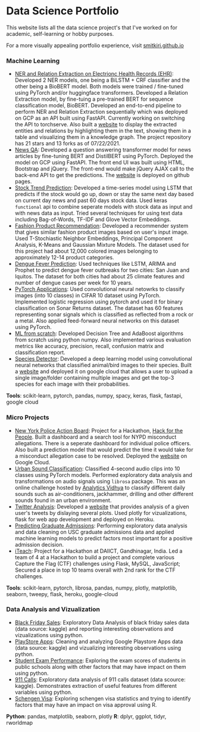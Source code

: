 # Data Science Portfolio

This website lists all the data science project's that I've worked on for academic, self-learning or hobby purposes. 

For a more visually appealing portfolio experience, visit [smitkiri.github.io](https://smitkiri.github.io/)

### Machine Learning
- [NER and Relation Extraction on Electrionc Health Records (EHR)](https://github.com/smitkiri/ehr-relation-extraction): Developed 2 NER models, one being a BiLSTM + CRF classifier and the other being a BioBERT model. Both models were trained / fine-tuned using PyTorch and/or huggingface transformers. Developed a Relation Extraction model, by fine-tuing a pre-trained BERT for sequence classification model, BioBERT. Developed an end-to-end pipeline to perform NER and Relation Extraction sequentially which was deployed on GCP as an API built using FastAPI. Currently working on switching the API to torchserve. Also built a [website](http://ehr-info.ml) to display the extracted entities and relations by highlighting them in the text, showing them in a table and visualizing them in a knowledge graph. The project repository has 21 stars and 13 forks as of 07/22/2021.
- [News QA](https://github.com/smitkiri/news-qa): Developed a question answering transformer model for news articles by fine-tuning BERT and DistilBERT using PyTorch. Deployed the model on GCP using FastAPI. The front end UI was built using HTML, Bootstrap and jQuery. The front-end would make jQuery AJAX call to the back-end API to get the predictions. The [website](https://smitkiri.github.io/newsqa) is deployed on github pages.
- [Stock Trend Prediction](https://github.com/smitkiri/stock-trend-prediction): Developed a time-series model using LSTM that predicts if the stock would go up, down or stay the same next day based on current day news and past 60 days stock data. Used keras `functional` api to combine seperate models with stock data as input and with news data as input. Tried several techniques for using text data including Bag-of-Words, TF-IDF and Glove Vector Embeddings.
- [Fashion Product Recommendation](https://github.com/smitkiri/fashion-product-recommendation): Developed a recommender system that gives similar fashion product images based on user's input image. Used T-Stochiastic Neighbor Embeddings, Principal Component Analysis, K-Means and Gaussian Mixture Models. The dataset used for this project had about 12,000 colored images belonging to approximately 12-14 product categories.
- [Dengue Fever Prediction](https://github.com/smitkiri/predicting-dengue-fever): Used techniques like LSTM, ARIMA and Prophet to predict dengue fever outbreaks for two cities: San Juan and Iquitos. The dataset for both cities had about 25 climate features and number of dengue cases per week for 10 years. 
- [PyTorch Applications](https://github.com/smitkiri/pytorch-applications): Used convolutional neural netowrks to classify images (into 10 classes) in CIFAR 10 dataset using PyTorch. Implemented logistic regression using pytorch and used it for binary classification on Sonar Returns dataset. The dataset has 60 features representing sonar signals which is classified as reflected from a rock or a metal. Also applied feed-forward neural networks on this dataset using PyTorch.
- [ML from scratch](https://github.com/smitkiri/ml-from-scratch): Developed Decision Tree and AdaBoost algorithms from scratch using python numpy. Also implemented various evaluation metrics like accuracy, precision, recall, confusion matrix and classification report.
- [Species Detector](https://gitlab.com/smit.kiri/species-detector): Developed a deep learning model using convolutional neural networks that classified animal/bird images to their species. Built a [website](https://species-detector.ue.r.appspot.com/) and deployed it on google cloud that allows a user to upload a single image/folder containing multiple images and get the top-3 species for each image with their probabilities.


**Tools**: scikit-learn, pytorch, pandas, numpy, spacy, keras, flask, fastapi, google cloud

### Micro Projects
- [New York Police Action Board](https://github.com/smitkiri/nypd-misconduct-dashboard): Project for a Hackathon, [Hack for the People](https://hackforthepeople.com/). Built a dashboard and a search tool for NYPD misconduct allegations. There is a seperate dashboard for individual police officers. Also built a prediction model that would predict the time it would take for a misconduct allegation case to be resolved. Deployed the [website](https://nypab.xyz) on Google Cloud.
- [Urban Sound Classification](https://github.com/smitkiri/urban-sound-classification): Classified 4-second audio clips into 10 classes using PyTorch models. Performed exploratory data analysis and transformations on audio signals using `librosa` package. This was an online challenge hosted by [Analytics Vidhya](https://datahack.analyticsvidhya.com/contest/practice-problem-urban-sound-classification/#About) to classify different daily sounds such as air-conditioners, jackhammer, drilling and other different sounds found in an urban environment. 
- [Twitter Analysis](https://github.com/smitkiri/twitter-analysis): Developed a [website](http://twitter-analysis1.herokuapp.com/) that provides analysis of a given user's tweets by dislaying several plots. Used plotly for vizualizations, flask for web app development and deployed on Heroku.
- [Predicting Graduate Admissions](https://github.com/smitkiri/predicting-graduate-admissions): Performing exploratory data analysis and data cleaning on USC graduate admissions data and applied machine learning models to predict factors most important for a positive admission decision.
- [iTeach](): Project for a Hackathon at DAIICT, Gandhinagar, India. Led a team of 4 at a Hackathon to build a project and complete various Capture the Flag (CTF) challenges using Flask, MySQL, JavaScript; Secured a place in top 10 teams overall with 2nd rank for the CTF challenges.

**Tools**: scikit-learn, pytorch, librosa, pandas, numpy, plotly, matplotlib, seaborn, tweepy, flask, heroku, google-cloud

### Data Analysis and Vizualization
- [Black Friday Sales](https://github.com/smitkiri/black-friday-sales): Exploratory Data Analysis of black friday sales data (data source: kaggle) and reporting interesting observations and vizualizations using python.
- [PlayStore Apps](https://github.com/smitkiri/playstore-apps): Cleaning and analyzing Google Playstore Apps data (data source: kaggle) and vizualizing interesting observations using python.
- [Student Exam Performance](https://github.com/smitkiri/student-exam-performance): Exploring the exam scores of students in public schools along with other factors that may have impact on them using python.
- [911 Calls](https://github.com/smitkiri/911-calls): Exploratory data analysis of 911 calls dataset (data scource: kaggle). Demonstrates extraction of useful features from different variables using python.
- [Schengen Visa](https://github.com/smitkiri/schengen-visa): Exploring schengen visa statistics and trying to identify factors that may have an impact on visa approval using R.

**Python**: pandas, matplotlib, seaborn, plotly
**R**: dplyr, ggplot, tidyr, rworldmap